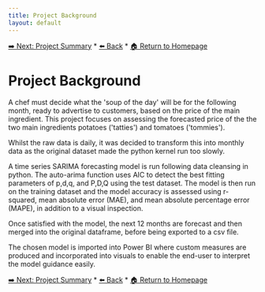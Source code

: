 ```yaml
---
title: Project Background
layout: default
---
```


[➡️ Next: Project Summary]({{site.baseurl}}/Project-Summary) * [⬅️ Back]({{site.baseurl}}/Introduction) * [🏠 Return to Homepage]({{site.baseurl}}/index)

# Project Background
A chef must decide what the 'soup of the day' will be for the following month, ready to advertise to customers, based on the price of the main ingredient. This project focuses on assessing the forecasted price of the the two main ingredients potatoes ('tatties') and tomatoes ('tommies').

Whilst the raw data is daily, it was decided to transform this into monthly data as the original dataset made the python kernel run too slowly.

A time series SARIMA forecasting model is run following data cleansing in python. The auto-arima function uses AIC to detect the best fitting parameters of p,d,q, and P,D,Q using the test dataset. The model is then run on the training dataset and the model accuracy is assessed using r-squared, mean absolute error (MAE), and mean absolute percentage error (MAPE), in addition to a visual inspection.

Once satisfied with the model, the next 12 months are forecast and then merged into the original dataframe, before being exported to a csv file.

The chosen model is imported into Power BI where custom measures are produced and incorporated into visuals to enable the end-user to interpret the model guidance easily.

[➡️ Next: Project Summary]({{site.baseurl}}/Project-Summary) * [⬅️ Back]({{site.baseurl}}/Introduction) * [🏠 Return to Homepage]({{site.baseurl}}/index)
